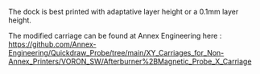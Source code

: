 The dock is best printed with adaptative layer height or a 0.1mm layer height.

The modified carriage can be found at Annex Engineering here : https://github.com/Annex-Engineering/Quickdraw_Probe/tree/main/XY_Carriages_for_Non-Annex_Printers/VORON_SW/Afterburner%2BMagnetic_Probe_X_Carriage
